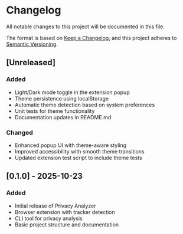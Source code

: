 # Changelog

All notable changes to this project will be documented in this file.

The format is based on [Keep a Changelog](https://keepachangelog.com/en/1.0.0/),
and this project adheres to [Semantic Versioning](https://semver.org/spec/v2.0.0.html).

## [Unreleased]

### Added
- Light/Dark mode toggle in the extension popup
- Theme persistence using localStorage
- Automatic theme detection based on system preferences
- Unit tests for theme functionality
- Documentation updates in README.md

### Changed
- Enhanced popup UI with theme-aware styling
- Improved accessibility with smooth theme transitions
- Updated extension test script to include theme tests

## [0.1.0] - 2025-10-23

### Added
- Initial release of Privacy Analyzer
- Browser extension with tracker detection
- CLI tool for privacy analysis
- Basic project structure and documentation